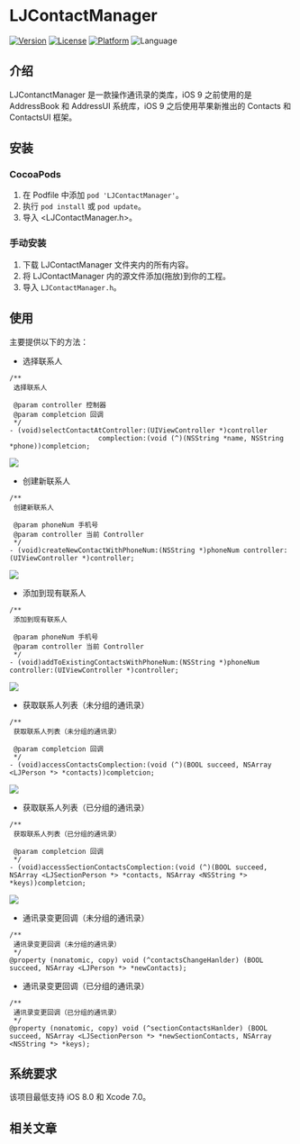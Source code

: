 # LJContactManager

[![Version](https://img.shields.io/cocoapods/v/LJContactManager.svg?style=flat)](http://cocoadocs.org/docsets/LJContactManager) [![License](https://img.shields.io/cocoapods/l/LJContactManager.svg?style=flat)](http://cocoadocs.org/docsets/LJContactManager) [![Platform](https://img.shields.io/cocoapods/p/LJContactManager.svg?style=flat)](http://cocoadocs.org/docsets/LJContactManager) ![Language](https://img.shields.io/badge/Language-%20Objective%20C%20-blue.svg)

## 介绍

LJContanctManager 是一款操作通讯录的类库，iOS 9 之前使用的是 AddressBook 和 AddressUI 系统库，iOS 9 之后使用苹果新推出的 Contacts 和 ContactsUI 框架。

## 安装

### CocoaPods

1. 在 Podfile 中添加  `pod 'LJContactManager'`。
2. 执行 `pod install` 或 `pod update`。
3. 导入 \<LJContactManager.h\>。

### 手动安装

1. 下载 LJContactManager 文件夹内的所有内容。
2. 将 LJContactManager 内的源文件添加(拖放)到你的工程。
3. 导入 `LJContactManager.h`。

## 使用

主要提供以下的方法：

* 选择联系人

```objc
/**
 选择联系人

 @param controller 控制器
 @param completcion 回调
 */
- (void)selectContactAtController:(UIViewController *)controller
                      complection:(void (^)(NSString *name, NSString *phone))completcion;
```

![](http://upload-images.jianshu.io/upload_images/1321491-f2d513a6e5c7959d.gif?imageMogr2/auto-orient/strip)

* 创建新联系人

```objc
/**
 创建新联系人

 @param phoneNum 手机号
 @param controller 当前 Controller
 */
- (void)createNewContactWithPhoneNum:(NSString *)phoneNum controller:(UIViewController *)controller;
```

![](http://upload-images.jianshu.io/upload_images/1321491-3f02dc899eedb2c8.gif?imageMogr2/auto-orient/strip)

* 添加到现有联系人

```objc
/**
 添加到现有联系人

 @param phoneNum 手机号
 @param controller 当前 Controller
 */
- (void)addToExistingContactsWithPhoneNum:(NSString *)phoneNum controller:(UIViewController *)controller;
```

![](http://upload-images.jianshu.io/upload_images/1321491-8108d6477fd5bba8.gif?imageMogr2/auto-orient/strip)

* 获取联系人列表（未分组的通讯录）

```objc
/**
 获取联系人列表（未分组的通讯录）
 
 @param completcion 回调
 */
- (void)accessContactsComplection:(void (^)(BOOL succeed, NSArray <LJPerson *> *contacts))completcion;
```

![](http://upload-images.jianshu.io/upload_images/1321491-bcc3c9ec2339a87c.gif?imageMogr2/auto-orient/strip)

* 获取联系人列表（已分组的通讯录）

```objc
/**
 获取联系人列表（已分组的通讯录）

 @param completcion 回调
 */
- (void)accessSectionContactsComplection:(void (^)(BOOL succeed, NSArray <LJSectionPerson *> *contacts, NSArray <NSString *> *keys))completcion;
```

![](http://upload-images.jianshu.io/upload_images/1321491-a4df44dca74e8f47.gif?imageMogr2/auto-orient/strip)

* 通讯录变更回调（未分组的通讯录）

```objc
/**
 通讯录变更回调（未分组的通讯录）
 */
@property (nonatomic, copy) void (^contactsChangeHanlder) (BOOL succeed, NSArray <LJPerson *> *newContacts);
```

* 通讯录变更回调（已分组的通讯录）

```objc
/**
 通讯录变更回调（已分组的通讯录）
 */
@property (nonatomic, copy) void (^sectionContactsHanlder) (BOOL succeed, NSArray <LJSectionPerson *> *newSectionContacts, NSArray <NSString *> *keys);
```

## 系统要求

该项目最低支持 iOS 8.0 和 Xcode 7.0。

## 相关文章



